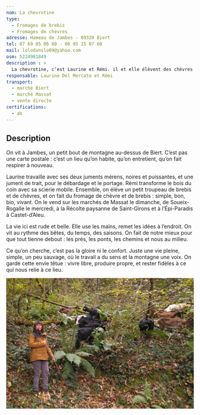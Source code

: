 ```yaml
---
nom: La chevrotine
type: 
  - Fromages de brebis
  - Fromages de chèvres
adresse: Hameau de Jambes - 09320 Biert
tel: 07 69 05 06 80 - 06 95 15 07 60
mail: lolodanslo09@yahoo.com 
osm: 5224981849 
description : >
  La chevrotine, c’est Laurine et Rémi. il et elle élèvent des chèvres et des brebis, bossent avec des juments mérens, débardent le bois et font du fromage bio. La vie, du vent et de la sueur.
responsable: Laurine Del Mercato et Rémi
transport:
  - marché Biert
  - marché Massat
  - vente directe
certifications:
  - ab
---
```


## Description

On vit à Jambes, un petit bout de montagne au-dessus de Biert.
C’est pas une carte postale : c’est un lieu qu’on habite, qu’on entretient, qu’on fait respirer à nouveau.

Laurine travaille avec ses deux juments mérens, noires et puissantes, et une jument de trait, pour le débardage et le portage. Rémi transforme le bois du coin avec sa scierie mobile. Ensemble, on élève un petit troupeau de brebis et de chèvres, et on fait du fromage de chèvre et de brebis : simple, bon, bio, vivant.
On le vend sur les marchés de Massat le dimanche, de Soueix-Rogalle le mercredi, à la Récolte paysanne de Saint-Girons et à l’Épi-Paradis à Castet-d’Aleu.

La vie ici est rude et belle. Elle use les mains, remet les idées à l’endroit.
On vit au rythme des bêtes, du temps, des saisons.
On fait de notre mieux pour que tout tienne debout : les prés, les ponts, les chemins et nous au milieu.

Ce qu’on cherche, c’est pas la gloire ni le confort.
Juste une vie pleine, simple, un peu sauvage, où le travail a du sens et la montagne une voix.
On garde cette envie têtue : vivre libre, produire propre, et rester fidèles à ce qui nous relie à ce lieu.

![La chevrotine](./media/la-chevrotine.jpg)
